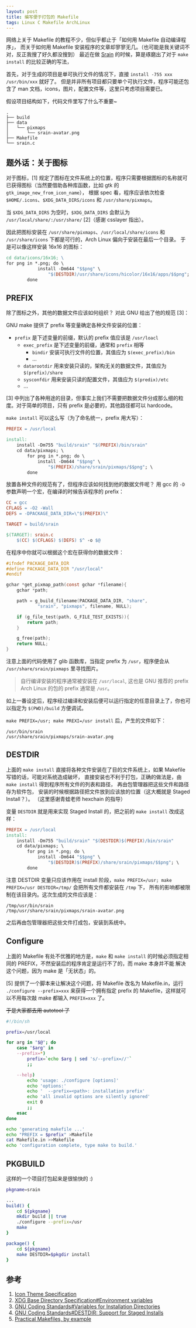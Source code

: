 ```yaml
---
layout: post
title: 编写便于打包的 Makefile
tags: Linux C Makefile ArchLinux
---
```


网络上关于 Makefile 的教程不少，但似乎都止于「如何用 Makefile 自动编译程序」，
而关于如何用 Makefile 安装程序的文章却寥寥无几。（也可能是我关键词不对，反正我搜了好久都没搜到）
最近在做 [Srain](https://github.com/LastAvenger/srain) 的时候，算是琢磨出了对于 `make install` 的比较正确的写法，

首先，对于生成的项目是单可执行文件的情况下，直接 `install -755 xxx /usr/bin/xxx` 就好了。
但是并非所有项目都只要单个可执行文件，程序可能还包含了 man 文档，icons，图片，配置文件等，这里只考虑项目需要已。

假设项目结构如下，代码文件里写了什么不重要~

```
.
├── build
├── data
│   └── pixmaps
│       └── srain-avatar.png
├── Makefile
└── srain.c
```

## 题外话：关于图标

对于图标，[1] 规定了图标在文件系统上的位置，程序只需要根据图标的名称就可已获得图标（当然要借助各种库函数，比如 gtk 的 `gtk_image_new_from_icon_name`），
根据 spec 看，程序应该依次检查 `$HOME/.icons`、`$XDG_DATA_DIRS/icons` 和 `/usr/share/pixmaps`。

当 `$XDG_DATA_DIRS` 为空时，`$XDG_DATA_DIRS` 会默认为 `/usr/local/share/:/usr/share/` [2]（感谢 csslayer 指出）。

因此把图标安装在 `/usr/share/pixmaps`、`/usr/local/share/icons` 和 `/usr/share/icons` 下都是可行的，Arch Linux 偏向于安装在最后一个目录。
于是可以像这样安装 16x16 的图标：

```Makefile
cd data/icons/16x16; \
for png in *.png; do \
			install -Dm644 "$$png" \
				"$(DESTDIR)/usr/share/icons/hicolor/16x16/apps/$$png"; \
		done
```

## PREFIX
除了图标之外，其他的数据文件应该如何组织？
对此 GNU 给出了他的规范 [3]：

GNU make 提供了 prefix 等变量确定各种文件安装的位置：

* `prefix` 是下述变量的前缀，默认的 prefix 值应该是 `/usr/loacl`
    * `exec_prefix` 是下述变量的前缀，通常和 `prefix` 相等
        * `bindir` 安装可执行文件的位置，其值应为 `$(exec_prefix)/bin`
        * ...
    * `datarootdir` 用来安装只读的，架构无关的数据文件，其值应为 `$(prefix)/share`
    * `sysconfdir` 用来安装只读的配置文件，其值应为 `$(predix)/etc`
    * ...

[3] 中列出了各种用途的目录，但事实上我们不需要把数据文件分成那么细的粒度。对于简单的项目，只有 prefix
是必要的，其他路径都可以 hardcode。

`make install` 可以这么写（为了命名统一，prefix 用大写）：

```Makefile
PREFIX = /usr/local

install:
	install -Dm755 "build/srain" "$(PREFIX)/bin/srain"
	cd data/pixmaps; \
		for png in *.png; do \
			install -Dm644 "$$png" \
				"$(PREFIX)/share/srain/pixmaps/$$png"; \
		done
```

放置各种文件的规范有了，但程序应该如何找到他的数据文件呢？
用 gcc 的 `-D` 参数声明一个宏，在编译的时候告诉程序的 prefix：

```Makefile
CC = gcc
CFLAGS = -O2 -Wall 
DEFS = -DPACKAGE_DATA_DIR=\"$(PREFIX)\"

TARGET = build/srain

$(TARGET): srain.c
	$(CC) $(CFLAGS) $(DEFS) $^ -o $@
```

在程序中你就可以根据这个宏在获得你的数据文件：

```c
#ifndef PACKAGE_DATA_DIR
#define PACKAGE_DATA_DIR "/usr/local"
#endif

gchar *get_pixmap_path(const gchar *filename){
    gchar *path;

    path = g_build_filename(PACKAGE_DATA_DIR, "share",
            "srain", "pixmaps", filename, NULL);

    if (g_file_test(path, G_FILE_TEST_EXISTS)){
        return path;
    }

    g_free(path);
    return NULL;
}
```

注意上面的代码使用了 glib 函数库，当指定 prefix 为 `/usr`，程序便会从 `/usr/share/srain/pixmaps` 里寻找图片。

> 自行编译安装的程序通常被安装在 `/usr/local`, 这也是 GNU 推荐的 prefix  
> Arch Linux 的包的 prefix 通常是 `/usr`。

如上一番设定后，程序经过编译和安装后便可以运行指定的任意目录上了，你也可以指定为 `$(PWD)/build` 方便调试。

`make PREFIX=/usr; make PREXI=/usr install` 后，产生的文件如下：

```
/usr/bin/srain
/usr/share/srain/pixmaps/srain-avatar.png
```

## DESTDIR
上面的 `make install` 直接将各种文件安装在了目的文件系统上，如果 Makefile 写错的话，可能对系统造成破坏，
直接安装也不利于打包，正确的做法是，由 `make install` 得到程序所有文件的列表和路径，
再由包管理器把这些文件和路径存为软件包， 安装的时候根据路径把文件放到应该放的位置（这大概就是 Staged Install？）。
（这里感谢青蛙老师 hexchain 的指导）

变量 `DESTDIR` 就是用来实现 Staged Install 的，把之前的 `make install` 改成这样：

```Makefile
PREFIX = /usr/local
install:
	install -Dm755 "build/srain" "$(DESTDIR)$(PREFIX)/bin/srain"
	cd data/pixmaps; \
		for png in *.png; do \
			install -Dm644 "$$png" \
				"$(DESTDIR)$(PREFIX)/share/srain/pixmaps/$$png"; \
		done
```

注意 DESTDIR 变量只应该作用在 install 阶段，`make PREFIX=/usr; make PREFIX=/usr DESTDIR=/tmp/` 会把所有文件都安装在 `/tmp` 下，
所有的影响都被限制在该目录内。这次生成的文件应该是：

```
/tmp/usr/bin/srain
/tmp/usr/share/srain/pixmaps/srain-avatar.png
```

之后再由包管理器把这些文件打成包，安装到系统中。

## Configure
上面的 Makefile 有处不优雅的地方是，`make` 和 `make install` 的时候必须指定相同的 PREFIX，不然安装后的程序肯定是运行不了的，而 make 本身并不能
解决这个问题，因为 make 是「无状态」的。

[5] 提供了一个脚本来让解决这个问题，将 Makefile 改名为 Makefile.in，运行 `./configure --prefix=xxx` 来获得一个拥有指定 prefix 的
Makefile，这样就可以不用每次敲 make 都输入 `PREFIX=xxx` 了。

~~于是大家都去用 autotool 了~~

```sh
#!/bin/sh

prefix=/usr/local

for arg in "$@"; do
    case "$arg" in
    --prefix=*)
        prefix=`echo $arg | sed 's/--prefix=//'`
        ;;

    --help)
        echo 'usage: ./configure [options]'
        echo 'options:'
        echo '  --prefix=<path>: installation prefix'
        echo 'all invalid options are silently ignored'
        exit 0
        ;;
    esac
done

echo 'generating makefile ...'
echo "PREFIX = $prefix" >Makefile
cat Makefile.in >>Makefile
echo 'configuration complete, type make to build.'
```

## PKGBUILD
这样的一个项目打包起来是很愉快的 :)

```sh
pkgname=srain

...
build() {
    cd ${pkgname}
    mkdir build || true
    ./configure --prefix=/usr
    make
}

package() {
    cd ${pkgname}
    make DESTDIR=$pkgdir install
}
```

## 参考
1. [Icon Theme Specification](https://specifications.freedesktop.org/icon-theme-spec/icon-theme-spec-latest.html)
2. [XDG Base Directory Specification#Environment variables](https://specifications.freedesktop.org/basedir-spec/basedir-spec-latest.html#Environment%20variables)
3. [GNU Coding Standards#Variables for Installation Directories](https://www.gnu.org/prep/standards/html_node/Directory-Variables.html)
4. [GNU Coding Standards#DESTDIR: Support for Staged Installs](https://www.gnu.org/prep/standards/standards.html#DESTDIR)
5. [Practical Makefiles, by example](http://nuclear.mutantstargoat.com/articles/make)
